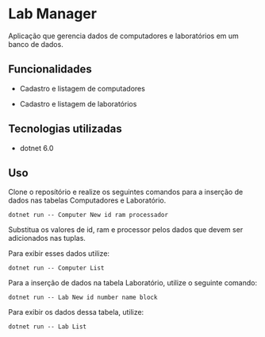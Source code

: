 # Lab Manager

Aplicação que gerencia dados de computadores e laboratórios em um banco de dados.

## Funcionalidades

- Cadastro e listagem de computadores

- Cadastro e listagem de laboratórios


## Tecnologias utilizadas

- dotnet 6.0

## Uso

Clone o reposítório e realize os seguintes comandos para a inserção de dados nas tabelas Computadores e Laboratório.


 ```
 dotnet run -- Computer New id ram processador
 ```
Substitua os valores de id, ram e processor pelos dados que devem ser adicionados nas tuplas.

Para exibir esses dados utilize:

 ```
 dotnet run -- Computer List
 ```

Para a inserção de dados na tabela Laboratório, utilize o seguinte comando:
 ```
 dotnet run -- Lab New id number name block
 ```

Para exibir os dados dessa tabela, utilize:

 ```
 dotnet run -- Lab List
 ```